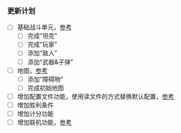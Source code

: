 
### 更新计划

- [ ] 基础战斗单元，[参考](warrior.md)
  - [ ] 完成“坦克”
  - [ ] 完成“玩家”
  - [ ] 添加“敌人”
  - [ ] 添加“武器&子弹”
- [ ] 地图，[参考](map.md)
  - [ ] 添加“障碍物”
  - [ ] 完成初始地图
- [ ] 增加配置文件功能，使用读文件的方式替换默认配置，[参考](https://github.com/LyricTian/gin-admin/blob/main/internal/config/parse.go#L30)
- [ ] 增加胜利条件
- [ ] 增加计分功能
- [ ] 增加联机功能，[参考](network.md)
